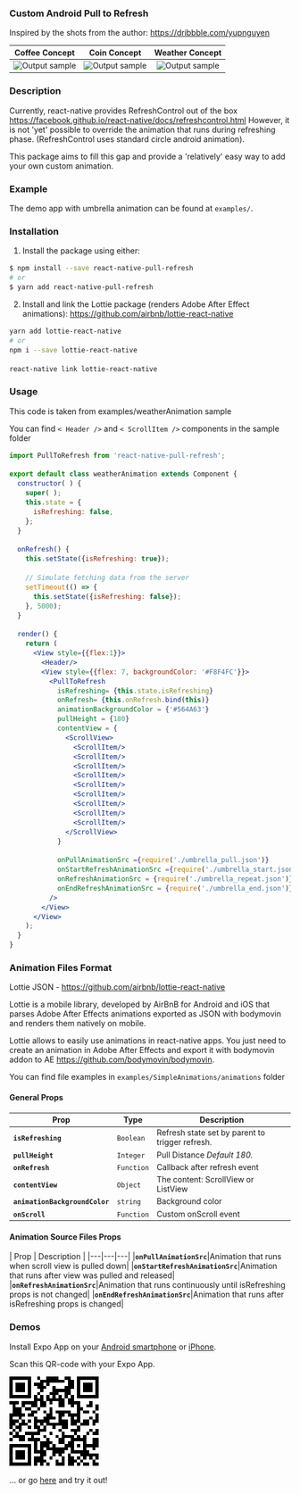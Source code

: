 ### Custom Android Pull to Refresh

Inspired by the shots from the author: https://dribbble.com/yupnguyen

|     Coffee Concept    |  Coin Concept    | Weather Concept
| ------------------------- |:-----------------------:|:-----------------------:|
| ![Output sample](https://github.com/NadiKuts/react-native-pull-down/blob/master/examples/SimpleAnimations/resources/coffee_animation.gif)|![Output sample](https://github.com/NadiKuts/react-native-pull-down/blob/master/examples/SimpleAnimations/resources/coin_animation.gif) |![Output sample](https://github.com/NadiKuts/react-native-pull-down/blob/master/examples/SimpleAnimations/resources/weather_animation.gif)|

### Description

Currently, react-native provides RefreshControl out of the box https://facebook.github.io/react-native/docs/refreshcontrol.html 
However, it is not 'yet' possible to override the animation that runs during refreshing phase. (RefreshControl uses standard circle android animation). 

This package aims to fill this gap and provide a 'relatively' easy way to add your own custom animation. 

### Example
The demo app with umbrella animation can be found at `examples/`.


### Installation

1. Install the package using either: 
```sh
$ npm install --save react-native-pull-refresh
# or
$ yarn add react-native-pull-refresh
```

2. Install and link the Lottie package (renders Adobe After Effect animations):
https://github.com/airbnb/lottie-react-native

```sh
yarn add lottie-react-native
# or
npm i --save lottie-react-native

react-native link lottie-react-native
```

### Usage

This code is taken from examples/weatherAnimation sample

You can find `< Header />` and `< ScrollItem />` components in the sample folder

```jsx
import PullToRefresh from 'react-native-pull-refresh';

export default class weatherAnimation extends Component {
  constructor( ) {
    super( );
    this.state = {
      isRefreshing: false,
    };
  }

  onRefresh() {
    this.setState({isRefreshing: true});
    
    // Simulate fetching data from the server
    setTimeout(() => {
      this.setState({isRefreshing: false});
    }, 5000);
  }

  render() {
    return (
      <View style={{flex:1}}>
        <Header/>
        <View style={{flex: 7, backgroundColor: '#F8F4FC'}}>
          <PullToRefresh
            isRefreshing= {this.state.isRefreshing}
            onRefresh= {this.onRefresh.bind(this)}
            animationBackgroundColor = {'#564A63'}
            pullHeight = {180}
            contentView = {
              <ScrollView>
                <ScrollItem/>
                <ScrollItem/>
                <ScrollItem/>
                <ScrollItem/>
                <ScrollItem/>
                <ScrollItem/>
                <ScrollItem/>
                <ScrollItem/>
                <ScrollItem/>
              </ScrollView>
            }
            
            onPullAnimationSrc ={require('./umbrella_pull.json')}
            onStartRefreshAnimationSrc ={require('./umbrella_start.json')}
            onRefreshAnimationSrc = {require('./umbrella_repeat.json')}
            onEndRefreshAnimationSrc = {require('./umbrella_end.json')}
          />
        </View>
      </View>
    );
  }
}
```

### Animation Files Format
Lottie JSON - https://github.com/airbnb/lottie-react-native

Lottie is a mobile library, developed by AirBnB for Android and iOS that parses Adobe After Effects animations exported as JSON with bodymovin and renders them natively on mobile.

Lottie allows to easily use animations in react-native apps. You just need to create an animation in Adobe After Effects and export it with bodymovin addon to AE https://github.com/bodymovin/bodymovin.

You can find file examples in `examples/SimpleAnimations/animations` folder

#### General Props

| Prop | Type | Description |
|---|---|---|
|**`isRefreshing`**|`Boolean`|Refresh state set by parent to trigger refresh.|
|**`pullHeight`**|`Integer`|Pull Distance _Default 180._|
|**`onRefresh`**|`Function`|Callback after refresh event|
|**`contentView`**|`Object`|The content: ScrollView or ListView|
|**`animationBackgroundColor`**|`string`|Background color|
|**`onScroll`**|`Function`|Custom onScroll event|

#### Animation Source Files Props

| Prop | Description |
|---|---|---|
|**`onPullAnimationSrc`**|Animation that runs when scroll view is pulled down|
|**`onStartRefreshAnimationSrc`**|Animation that runs after view was pulled and released|
|**`onRefreshAnimationSrc`**|Animation that runs continuously until isRefreshing props is not changed|
|**`onEndRefreshAnimationSrc`**|Animation that runs after isRefreshing props is changed|

### Demos

Install Expo App on your [Android smartphone](https://play.google.com/store/apps/details?id=host.exp.exponent&referrer=www) or [iPhone](https://itunes.apple.com/app/apple-store/id982107779?ct=www&mt=8).

Scan this QR-code with your Expo App. 

![alt text](https://github.com/NadiKuts/react-native-animated-menu/blob/master/assets/qr-code.png)

... or go [here](https://expo.io/@devilsanek/animated-menu) and try it out!
